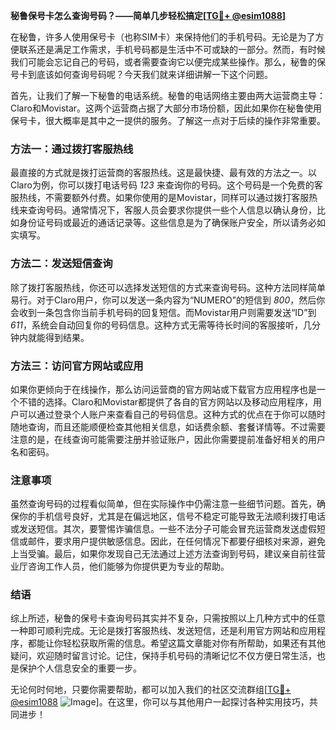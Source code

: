 **秘鲁保号卡怎么查询号码？——简单几步轻松搞定[[TG💪+ @esim1088](https://t.me/s/esim1088)]**

在秘鲁，许多人使用保号卡（也称SIM卡）来保持他们的手机号码。无论是为了方便联系还是满足工作需求，手机号码都是生活中不可或缺的一部分。然而，有时候我们可能会忘记自己的号码，或者需要查询它以便完成某些操作。那么，秘鲁的保号卡到底该如何查询号码呢？今天我们就来详细讲解一下这个问题。

首先，让我们了解一下秘鲁的电话系统。秘鲁的电话网络主要由两大运营商主导：Claro和Movistar。这两个运营商占据了大部分市场份额，因此如果你在秘鲁使用保号卡，很大概率是其中之一提供的服务。了解这一点对于后续的操作非常重要。

### 方法一：通过拨打客服热线

最直接的方式就是拨打运营商的客服热线。这是最快捷、最有效的方法之一。以Claro为例，你可以拨打电话号码 *123* 来查询你的号码。这个号码是一个免费的客服热线，不需要额外付费。如果你使用的是Movistar，同样可以通过拨打客服热线来查询号码。通常情况下，客服人员会要求你提供一些个人信息以确认身份，比如身份证号码或最近的通话记录等。这些信息是为了确保账户安全，所以请务必如实填写。

### 方法二：发送短信查询

除了拨打客服热线，你还可以选择发送短信的方式来查询号码。这种方法同样简单易行。对于Claro用户，你可以发送一条内容为“NUMERO”的短信到 *800*，然后你会收到一条包含你当前手机号码的回复短信。而Movistar用户则需要发送“ID”到 *611*，系统会自动回复你的号码信息。这种方式无需等待长时间的客服接听，几分钟内就能得到结果。

### 方法三：访问官方网站或应用

如果你更倾向于在线操作，那么访问运营商的官方网站或下载官方应用程序也是一个不错的选择。Claro和Movistar都提供了各自的官方网站以及移动应用程序，用户可以通过登录个人账户来查看自己的号码信息。这种方式的优点在于你可以随时随地查询，而且还能顺便检查其他相关信息，如话费余额、套餐详情等。不过需要注意的是，在线查询可能需要注册并验证账户，因此你需要提前准备好相关的用户名和密码。

### 注意事项

虽然查询号码的过程看似简单，但在实际操作中仍需注意一些细节问题。首先，确保你的手机信号良好，尤其是在偏远地区，信号不稳定可能导致无法顺利拨打电话或发送短信。其次，要警惕诈骗信息。一些不法分子可能会冒充运营商发送虚假短信或邮件，要求用户提供敏感信息。因此，在任何情况下都要仔细核对来源，避免上当受骗。最后，如果你发现自己无法通过上述方法查询到号码，建议亲自前往营业厅咨询工作人员，他们能够为你提供更为专业的帮助。

### 结语

综上所述，秘鲁的保号卡查询号码其实并不复杂，只需按照以上几种方式中的任意一种即可顺利完成。无论是拨打客服热线、发送短信，还是利用官方网站和应用程序，都能让你轻松获取所需的信息。希望这篇文章能对你有所帮助，如果还有其他疑问，欢迎随时留言讨论。记住，保持手机号码的清晰记忆不仅方便日常生活，也是保护个人信息安全的重要一步。

无论何时何地，只要你需要帮助，都可以加入我们的社区交流群组[[TG💪+ @esim1088](https://t.me/s/esim1088) ![Image](https://i.postimg.cc/4NQfJmqS/Snipaste-2025-05-13-00-14-12.png)]。在这里，你可以与其他用户一起探讨各种实用技巧，共同进步！